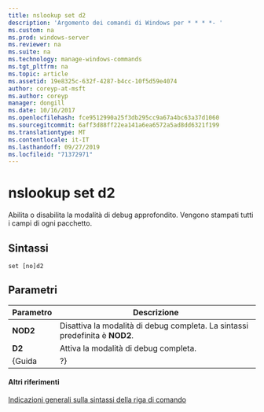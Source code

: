 ```yaml
---
title: nslookup set d2
description: 'Argomento dei comandi di Windows per * * * *- '
ms.custom: na
ms.prod: windows-server
ms.reviewer: na
ms.suite: na
ms.technology: manage-windows-commands
ms.tgt_pltfrm: na
ms.topic: article
ms.assetid: 19e8325c-632f-4287-b4cc-10f5d59e4074
author: coreyp-at-msft
ms.author: coreyp
manager: dongill
ms.date: 10/16/2017
ms.openlocfilehash: fce9512990a25f3db295cc9a67a4bc63a37d1060
ms.sourcegitcommit: 6aff3d88ff22ea141a6ea6572a5ad8dd6321f199
ms.translationtype: MT
ms.contentlocale: it-IT
ms.lasthandoff: 09/27/2019
ms.locfileid: "71372971"
---
```

# <a name="nslookup-set-d2"></a>nslookup set d2



Abilita o disabilita la modalità di debug approfondito. Vengono stampati tutti i campi di ogni pacchetto.

## <a name="syntax"></a>Sintassi

```
set [no]d2
```

## <a name="parameters"></a>Parametri

| Parametro |                             Descrizione                              |
|-----------|----------------------------------------------------------------------|
| **NOD2**  | Disattiva la modalità di debug completa. La sintassi predefinita è **NOD2**. |
|  **D2**   |                 Attiva la modalità di debug completa.                  |
|   {Guida   |                                  ?}                                  |

#### <a name="additional-references"></a>Altri riferimenti

[Indicazioni generali sulla sintassi della riga di comando](command-line-syntax-key.md)